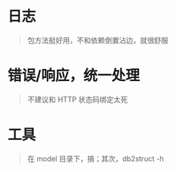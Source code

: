 

# 日志
> 包方法挺好用，不和依赖倒置沾边，就很舒服

# 错误/响应，统一处理
> 不建议和 HTTP 状态码绑定太死

# 工具
> 在 model 目录下，搞；其次，db2struct  -h